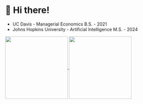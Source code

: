 <!--
**cvaisnor/cvaisnor** is a ✨ _special_ ✨ repository because its `README.md` (this file) appears on your GitHub profile.

Here are some ideas to get you started:

- 🔭 I’m currently working on ...
- 🌱 I’m currently learning ...
- 👯 I’m looking to collaborate on ...
- 🤔 I’m looking for help with ...
- 💬 Ask me about ...
- 📫 How to reach me: ...
- 😄 Pronouns: ...
- ⚡ Fun fact: ...
<a href="#"><img src="https://github-readme-stats.vercel.app/api?username=cvaisnor&show_icons=true&count_private=true&theme=dark" width="430"></a>
-->
# 👋 Hi there!

* UC Davis - Managerial Economics B.S. - 2021
* Johns Hopkins University - Artificial Intelligence M.S. - 2024

<a href="https://github.com/cvaisnor/github-stats-private">
  <img height=200 align="center" src="https://github-stats-private-blue.vercel.app/api?username=cvaisnor&include_all_commits=true&theme=merko&show_icons=true&rank_icon=github&hide=stars" />
</a>
<a href="https://github.com/cvaisnor/github-stats-private">
  <img height=200 align="center" src="https://github-stats-private-blue.vercel.app/api/top-langs/?username=cvaisnor&hide=jupyter%20notebook,cython,HTML,CSS,tex,fortran,typescript,meson,powershell,shell&layout=compact" />
</a>
